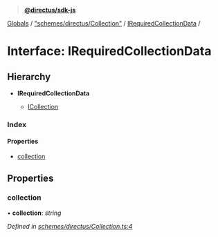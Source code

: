 > **[@directus/sdk-js](../README.md)**

[Globals](../README.md) / ["schemes/directus/Collection"](../modules/_schemes_directus_collection_.md) / [IRequiredCollectionData](_schemes_directus_collection_.irequiredcollectiondata.md) /

# Interface: IRequiredCollectionData

## Hierarchy

* **IRequiredCollectionData**

  * [ICollection](_schemes_directus_collection_.icollection.md)

### Index

#### Properties

* [collection](_schemes_directus_collection_.irequiredcollectiondata.md#collection)

## Properties

###  collection

• **collection**: *string*

*Defined in [schemes/directus/Collection.ts:4](https://github.com/janbiasi/sdk-js/blob/75383ea/src/schemes/directus/Collection.ts#L4)*